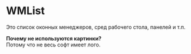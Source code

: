 # WMList
Это список оконных менеджеров, сред рабочего стола, панелей и т.п.  

**Почему не используются картинки?**  
Потому что не весь софт имеет лого.